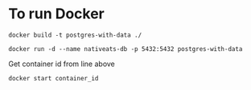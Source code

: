 # To run Docker
`docker build -t postgres-with-data ./`

`docker run -d --name nativeats-db -p 5432:5432 postgres-with-data`

Get container id from line above

`docker start container_id`
